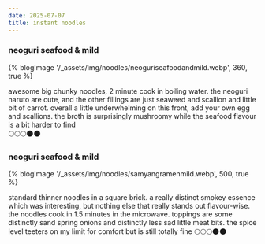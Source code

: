 ```yaml
---
date: 2025-07-07
title: instant noodles
---
```


### neoguri seafood & mild
{% blogImage '/_assets/img/noodles/neoguriseafoodandmild.webp', 360, true %}

awesome big chunky noodles, 2 minute cook in boiling water. the neoguri naruto are cute, and the other fillings are just seaweed and scallion and little bit of carrot. overall a little underwhelming on this front, add your own egg and scallions. the broth is surprisingly mushroomy while the seafood flavour is a bit harder to find  
🌕🌕🌕🌑🌑

### neoguri seafood & mild
{% blogImage '/_assets/img/noodles/samyangramenmild.webp', 500, true %}

standard thinner noodles in a square brick. a really distinct smokey essence which was interesting, but nothing else that really stands out flavour-wise. the noodles cook in 1.5 minutes in the microwave. toppings are some distinctly sand spring onions and distinctly less sad little meat bits. the spice level teeters on my limit for comfort but is still totally fine
🌕🌕🌕🌑🌑
